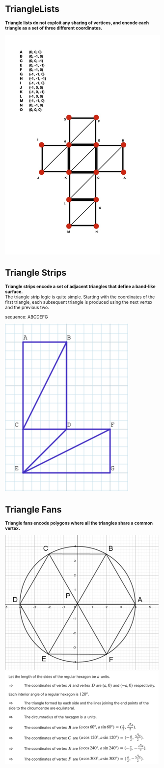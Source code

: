 # TriangleLists

**Triangle lists do not exploit any sharing of vertices, and encode each triangle as a set of three different coordinates.**


<img width="800" src="./img/CUBE.jpg">

# Triangle Strips

**Triangle strips encode a set of adjacent triangles that define a band-like surface.**\
The triangle strip logic is quite simple. Starting with the coordinates of the first triangle, each subsequent triangle is produced using the next vertex and the previous two.


sequence: ABCDEFG

<img width="400" src="./img/LShape.png">

# Triangle Fans

**Triangle fans encode polygons where all the triangles share a common vertex.**

<img width="500" src="./img/hexshape.png">

<img width="500" src="./img/hex.png">

